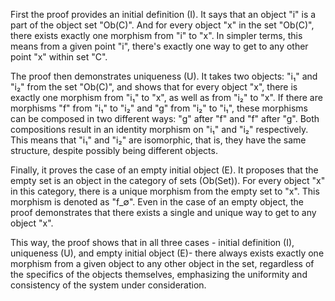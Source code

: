 First the proof provides an initial definition (I). It says that an object "i" is a part of the object set "Ob(C)". And for every object "x" in the set "Ob(C)", there exists exactly one morphism from "i" to "x". In simpler terms, this means from a given point "i", there's exactly one way to get to any other point "x" within set "C". 

The proof then demonstrates uniqueness (U). It takes two objects: "i₁" and "i₂" from the set "Ob(C)", and shows that for every object "x", there is exactly one morphism from "i₁" to "x", as well as from "i₂" to "x". 
If there are morphisms "f" from "i₁" to "i₂" and "g" from "i₂" to "i₁", these morphisms can be composed in two different ways: "g" after "f" and "f" after "g". Both compositions result in an identity morphism on "i₁" and "i₂" respectively. This means that "i₁" and "i₂" are isomorphic, that is, they have the same structure, despite possibly being different objects. 

Finally, it proves the case of an empty initial object (E). It proposes that the empty set is an object in the category of sets (Ob(Set)). For every object "x" in this category, there is a unique morphism from the empty set to "x". This morphism is denoted as "f_∅". Even in the case of an empty object, the proof demonstrates that there exists a single and unique way to get to any object "x". 

This way, the proof shows that in all three cases - initial definition (I), uniqueness (U), and empty initial object (E)- there always exists exactly one morphism from a given object to any other object in the set, regardless of the specifics of the objects themselves, emphasizing the uniformity and consistency of the system under consideration.